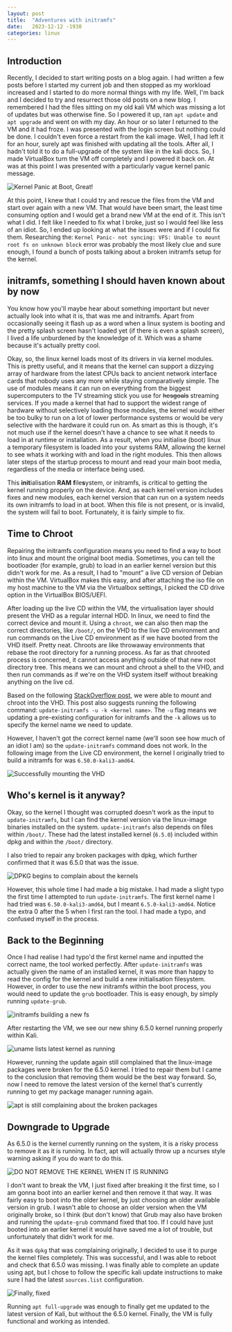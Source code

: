 ```yaml
---
layout: post
title:  "Adventures with initramfs"
date:   2023-12-12 -1930
categories: linux
---
```

## Introduction
Recently, I decided to start writing posts on a blog again. I had written a few posts before I started my current job and then stopped as my workload increased and I started to do more normal things with my life. Well, I'm back and I decided to try and resurrect those old posts on a new blog. I remembered I had the files sitting on my old kali VM which was missing a lot of updates but was otherwise fine. So I powered it up, ran `apt update` and `apt upgrade` and went on with my day. An hour or so later I returned to the VM and it had froze. I was presented with the login screen but nothing could be done. I couldn't even force a restart from the kali image. Well, I had left it for an hour, surely apt was finished with updating all the tools. After all, I hadn't told it to do a full-upgrade of the system like in the kali docs. So, I made VirtualBox turn the VM off completely and I powered it back on. At was at this point I was presented with a particularly vague kernel panic message. 


![Kernel Panic at Boot, Great!](/assets/initramfs/Errors.PNG)

At this point, I knew that I could try and rescue the files from the VM and start over again with a new VM. That would have been smart, the least time consuming option and I would get a brand new VM at the end of it. This isn't what I did. I felt like I needed to fix what I broke, just so I would feel like less of an idiot. So, I ended up looking at what the issues were and if I could fix them. Researching the: `Kernel Panic- not syncing: VFS: Unable to mount root fs on unknown block` error was probably the most likely clue and sure enough, I found a bunch of posts talking about a broken initramfs setup for the kernel. 

## initramfs, something I should haven known about by now
You know how you'll maybe hear about something important but never actually look into what it is, that was me and initramfs. Apart from occasionally seeing it flash up as a word when a linux system is booting and the pretty splash screen hasn't loaded yet (if there is even a splash screen), I lived a life unburdened by the knowledge of it. Which was a shame because it's actually pretty cool. 

Okay, so, the linux kernel loads most of its drivers in via kernel modules. This is pretty useful, and it means that the kernel can support a dizzying array of hardware from the latest CPUs back to ancient network interface cards that nobody uses any more while staying comparatively simple. The use of modules means it can run on everything from the biggest supercomputers to the TV streaming stick you use for ~~hesgoals~~ streaming services. If you made a kernel that had to support the widest range of hardware without selectively loading those modules, the kernel would either be too bulky to run on a lot of lower performance systems or would be very selective with the hardware it could run on. As smart as this is though, it's not much use if the kernel doesn't have a chance to see what it needs to load in at runtime or installation. As a result, when you initialise (boot) linux a temporary filesystem is loaded into your systems RAM, allowing the kernel to see whats it working with and load in the right modules. This then allows later steps of the startup process to mount and read your main boot media, regardless of the media or interface being used. 

This **init**ialisation **RAM** **f**ile**s**ystem, or initramfs, is critical to getting the kernel running properly on the device. And, as each kernel version includes fixes and new modules, each kernel version that can run on a system needs its own initramfs to load in at boot. When this file is not present, or is invalid, the system will fail to boot. Fortunately, it is fairly simple to fix. 

## Time to Chroot 
Repairing the initramfs configuration means you need to find a way to boot into linux and mount the original boot media. Sometimes, you can tell the bootloader (for example, grub) to load in an earlier kernel version but this didn't work for me. As a result, I had to "mount" a live CD version of Debian within the VM. VirtualBox makes this easy, and after attaching the iso file on my host machine to the VM via the Virtualbox settings, I picked the CD drive option in the VirtualBox BIOS/UEFI. 

After loading up the live CD within the VM, the virtualisation layer should present the VHD as a regular internal HDD. In linux, we need to find the correct device and mount it. Using a `chroot`, we can also then map the correct directories, like `/boot/`, on the VHD to the live CD environment and run commands on the Live CD environment as if we have booted from the VHD itself. Pretty neat. Chroots are like throwaway environments that rebase the root directory for a running process. As far as that chrooted process is concerned, it cannot access anything outside of that new root directory tree. This means we can mount and chroot a shell to the VHD, and then run commands as if we're on the VHD system itself without breaking anything on the live cd. 

Based on the following [StackOverflow post](https://askubuntu.com/questions/41930/kernel-panic-not-syncing-vfs-unable-to-mount-root-fs-on-unknown-block0-0), we were able to mount and chroot into the VHD. This post also suggests running the following command: `update-initramfs -u -k <kernel name>`. The `-u` flag means we updating a pre-existing configuration for initramfs and the `-k` allows us to specify the kernel name we need to update. 

However, I haven't got the correct kernel name (we'll soon see how much of an idiot I am) so the `update-initramfs` command does not work. In the following image from the Live CD environment, the kernel I originally tried to build a initramfs for was `6.50.0-kali3-amd64`. 

![Successfully mounting the VHD](/assets/initramfs/mount%20chroot%20and%20kernel%20name.PNG)

## Who's kernel is it anyway? 
Okay, so the kernel I thought was corrupted doesn't work as the input to `update-initramfs`, but I can find the kernel version via the linux-image binaries installed on the system. `update-initramfs` also depends on files within `/boot/`.  These had the latest installed kernel (`6.5.0`) included within dpkg and within the `/boot/` directory. 

I also tried to repair any broken packages with dpkg, which further confirmed that it was 6.5.0 that was the issue. 

![DPKG begins to complain about the kernels](/assets/initramfs/dpkg%20errors.PNG)

However, this whole time I had made a big mistake. I had made a slight typo the first time I attempted to run `update-initramfs`. The first kernel name I had tried was `6.50.0-kali3-amd64`, but I meant `6.5.0-kali3-amd64`. Notice the extra 0 after the 5 when I first ran the tool. I had made a typo, and confused myself in the process. 

## Back to the Beginning
Once I had realise I had typo'd the first kernel name and inputted the correct name, the tool worked perfectly. After `update-initramfs` was actually given the name of an installed kernel, it was more than happy to read the config for the kernel and build a new initialisation filesystem. However, in order to use the new initramfs within the boot process, you would need to update the `grub` bootloader. This is easy enough, by simply running `update-grub`. 

![initramfs building a new fs](/assets/initramfs/update-initramfs%20and%20update-grub.PNG)


After restarting the VM, we see our new shiny 6.5.0 kernel running properly within Kali.

![uname lists latest kernel as running](/assets/initramfs/uname%20success.PNG)

However, running the update again still complained that the linux-image packages were broken for the 6.5.0 kernel. I tried to repair them but I came to the conclusion that removing them would be the best way forward. So, now I need to remove the latest version of the kernel that's currently running to get my package manager running again. 

![apt is still complaining about the broken packages](/assets/initramfs/apt%20upgrade%20errors.PNG) 

## Downgrade to Upgrade
As 6.5.0 is the kernel currently running on the system, it is a risky process to remove it as it is running. In fact, apt will actually throw up a ncurses style warning asking if you do want to do this. 

![DO NOT REMOVE THE KERNEL WHEN IT IS RUNNING](/assets/initramfs/kernel%20removal%20abort.PNG)

I don't want to break the VM, I just fixed after breaking it the first time, so I am gonna boot into an earlier kernel and then remove it that way. It was fairly easy to boot into the older kernel, by just choosing an older available version in grub. I wasn't able to choose an older version when the VM originally broke, so I think (but don't know) that Grub may also have broken and running the `update-grub` command fixed that too. If I could have just booted into an earlier kernel it would have saved me a lot of trouble, but unfortunately that didn't work for me. 

As it was `dpkg` that was complaining originally, I decided to use it to purge the kernel files completely. This was successful, and I was able to reboot and check that 6.5.0 was missing. I was finally able to complete an update using apt, but I chose to follow the specific kali update instructions to make sure I had the latest `sources.list` configuration.

![Finally, fixed](/assets/initramfs/succesful%20kernel%20removal.PNG)

Running `apt full-upgrade` was enough to finally get me updated to the latest version of Kali, but without the 6.5.0 kernel. Finally, the VM is fully functional and working as intended. 
